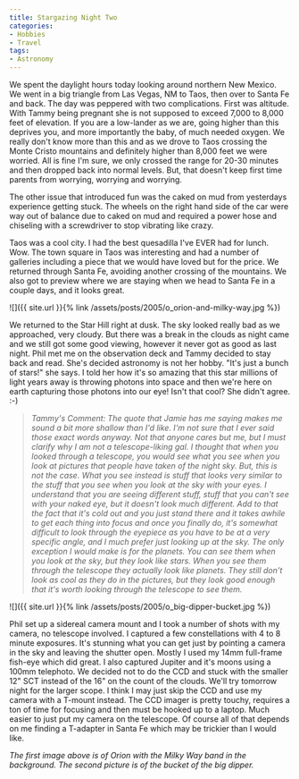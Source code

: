 ```yaml
---
title: Stargazing Night Two
categories:
- Hobbies
- Travel
tags:
- Astronomy
---
```


We spent the daylight hours today looking around northern New Mexico. We went in a big triangle from Las Vegas, NM to Taos, then over to Santa Fe and back. The day was peppered with two complications. First was altitude. With Tammy being pregnant she is not supposed to exceed 7,000 to 8,000 feet of elevation. If you are a low-lander as we are, going higher than this deprives you, and more importantly the baby, of much needed oxygen. We really don't know more than this and as we drove to Taos crossing the Monte Cristo mountains and definitely higher than 8,000 feet we were worried. All is fine I'm sure, we only crossed the range for 20-30 minutes and then dropped back into normal levels. But, that doesn't keep first time parents from worrying, worrying and worrying.

The other issue that introduced fun was the caked on mud from yesterdays experience getting stuck. The wheels on the right hand side of the car were way out of balance due to caked on mud and required a power hose and chiseling with a screwdriver to stop vibrating like crazy.

Taos was a cool city. I had the best quesadilla I've EVER had for lunch. Wow. The town square in Taos was interesting and had a number of galleries including a piece that we would have loved but for the price. We returned through Santa Fe, avoiding another crossing of the mountains. We also got to preview where we are staying when we head to Santa Fe in a couple days, and it looks great.

![]({{ site.url }}{% link /assets/posts/2005/o_orion-and-milky-way.jpg %})

We returned to the Star Hill right at dusk. The sky looked really bad as we approached, very cloudy. But there was a break in the clouds as night came and we still got some good viewing, however it never got as good as last night. Phil met me on the observation deck and Tammy decided to stay back and read. She's decided astronomy is not her hobby. "It's just a bunch of stars!" she says. I told her how it's so amazing that this star millions of light years away is throwing photons into space and then we're here on earth capturing those photons into our eye! Isn't that cool? She didn't agree. :-)

> _Tammy's Comment: The quote that Jamie has me saying makes me sound a bit more shallow than I'd like.  I'm not sure that I ever said those exact words anyway.  Not that anyone cares but me, but I must clarify why I am not a telescope-liking gal.  I thought that when you looked through a telescope, you would see what you see when you look at pictures that people have taken of the night sky.  But, this is not the case.  What you see instead is stuff that looks very similar to the stuff that you see when you look at the sky with your eyes.  I understand that you are seeing different stuff, stuff that you can't see with your naked eye, but it doesn't look much different.  Add to that the fact that it's cold out and you just stand there and it takes awhile to get each thing into focus and once you finally do, it's somewhat difficult to look through the eyepiece as you have to be at a very specific angle, and I much prefer just looking up at the sky.  The only exception I would make is for the planets.  You can see them when you look at the sky, but they look like stars.  When you see them through the telescope they actually look like planets.  They still don't look as cool as they do in the pictures, but they look good enough that it's worth looking through the telescope to see them._  

![]({{ site.url }}{% link /assets/posts/2005/o_big-dipper-bucket.jpg %})

Phil set up a sidereal camera mount and I took a number of shots with my camera, no telescope involved. I captured a few constellations with 4 to 8 minute exposures. It's stunning what you can get just by pointing a camera in the sky and leaving the shutter open. Mostly I used my 14mm full-frame fish-eye which did great. I also captured Jupiter and it's moons using a 100mm telephoto. We decided not to do the CCD and stuck with the smaller 12" SCT instead of the 16" on the count of the clouds. We'll try tomorrow night for the larger scope. I think I may just skip the CCD and use my camera with a T-mount instead. The CCD imager is pretty touchy, requires a ton of time for focusing and then must be hooked up to a laptop. Much easier to just put my camera on the telescope. Of course all of that depends on me finding a T-adapter in Santa Fe which may be trickier than I would like.

_The first image above is of Orion with the Milky Way band in the background. The second picture is of the bucket of the big dipper._
